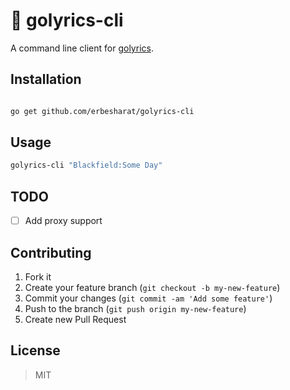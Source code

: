 # 🎵 golyrics-cli

A command line client for [golyrics](https://github.com/mamal72/golyrics).

## Installation
```bash

go get github.com/erbesharat/golyrics-cli
```

## Usage

```bash
golyrics-cli "Blackfield:Some Day"
```

## TODO

- [ ] Add proxy support

## Contributing

1. Fork it
2. Create your feature branch (`git checkout -b my-new-feature`)
3. Commit your changes (`git commit -am 'Add some feature'`)
4. Push to the branch (`git push origin my-new-feature`)
5. Create new Pull Request

## License

> MIT
